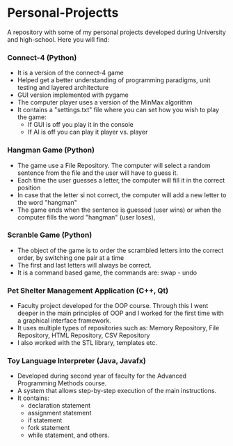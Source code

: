 # Personal-Projectts
A repository with some of my personal projects developed during University and high-school.
Here you will find:

### Connect-4 (Python)
- It is a version of the connect-4 game
- Helped get a better understanding of programming paradigms, unit testing and layered architecture
- GUI version implemented with pygame
- The computer player uses a version of the MinMax algorithm
- It contains a "settings.txt" file where you can set how you wish to play the game:
  - If GUI is off you play it in the console
  - If AI is off you can play it player vs. player


### Hangman Game (Python)
- The game use a File Repository. The computer will select a random sentence from the file and the user will have to guess it.
- Each time the user guesses a letter, the computer will fill it in the correct position
- In case that the letter si not correct, the computer will add a new letter to the word "hangman"
- The game ends when the sentence is guessed (user wins) or when the computer fills the word "hangman" (user loses),

### Scranble Game (Python)
- The object of the game is to order the scrambled letters into the correct order, by switching one pair at a time
- The first and last letters will always be correct.
- It is a command based game, the commands are:
  swap <word> <letter> - <word> <letter>
  undo

### Pet Shelter Management Application (C++, Qt)
- Faculty project developed for the OOP course. Through this I went deeper in the main principles of 
OOP and I worked for the first time with a graphical interface framework.
- It uses multiple types of repositories such as: Memory Repository, File Repository, HTML Repository, CSV Repository
- I also worked with the STL library, templates etc.

### Toy Language Interpreter (Java, Javafx)
- Developed during second year of faculty for the Advanced Programming Methods course.
- A system that allows step-by-step execution of the main instructions.
- It contains:
    - declaration statement
    - assignment statement
    - if statement
    - fork statement
    - while statement, and others.



